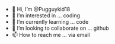 - 👋 Hi, I’m @Pugguykid18
- 👀 I’m interested in ... coding
- 🌱 I’m currently learning ... code
- 💞️ I’m looking to collaborate on ... github
- 📫 How to reach me ... via email

<!---
Pugguykid18/Pugguykid18 is a ✨ special ✨ repository because its `README.md` (this file) appears on your GitHub profile.
You can click the Preview link to take a look at your changes.
--->
